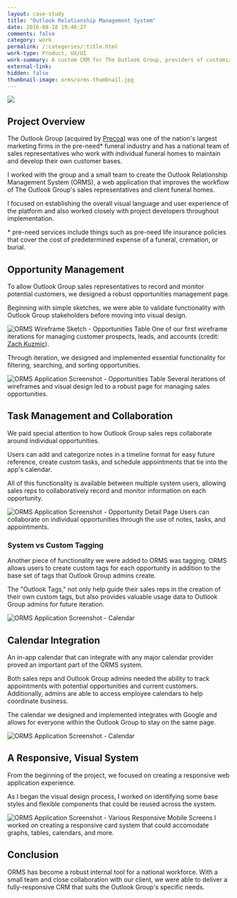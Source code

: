 ```yaml
---
layout: case-study
title: "Outlook Relationship Management System"
date: 2016-08-18 19:46:27
comments: false
category: work
permalink: /:categories/:title.html
work-type: Product, UX/UI
work-summary: A custom CRM for The Outlook Group, providers of customized pre-need services, resources and systems to progressive funeral homes across the country.
external-link:
hidden: false
thumbnail-image: orms/orms-thumbnail.jpg
---
```


<div class="grid grid--featured-image grid-mb">
	<div class="grid__item grid__item--full">
	    <img  src="{{ site.url }}/assets/work/orms/featured-image-orms.jpg">
	</div>
</div>

## Project Overview

The Outlook Group (acquired by <a href="https://www.precoa.com/" target="_blank" class="link--text-in-p">Precoa</a>) was one of the nation's largest marketing firms in the pre-need\* funeral industry and has a national team of sales representatives who work with individual funeral homes to maintain and develop their own customer bases.

I worked with the group and a small team to create the Outlook Relationship Management System (ORMS), a web application that improves the workflow of The Outlook Group's sales representatives and client funeral homes.

I focused on establishing the overall visual language and user experience of the platform and also worked closely with project developers throughout implementation.

<p class="footnote">
  * pre-need services include things such as pre-need life insurance policies that cover the cost of predetermined expense of a funeral, cremation, or burial.
</p>

## Opportunity Management

To allow Outlook Group sales representatives to record and monitor potential customers, we designed a robust opportunities management page.

Beginning with simple sketches, we were able to validate functionality with Outlook Group stakeholders before moving into visual design.

<div class="grid grid-mt grid-mb">
	<div class="grid__item grid__item--full">
	    <img  src="{{ site.url }}/assets/work/orms/orms-wireframe-sketches__opportunities.jpg" alt="ORMS Wireframe Sketch - Opportunities Table">
	    <span class="img-caption">One of our first wireframe iterations for managing customer prospects, leads, and accounts (credit: <a href="https://www.zachkuzmic.com/" target="_blank">Zach Kuzmic</a>).</span>
	</div>
</div>

Through iteration, we designed and implemented essential functionality for filtering, searching, and sorting opportunities.

<div class="grid grid-mt grid-mb">
	<div class="grid__item grid__item--full">
	    <img  src="{{ site.url }}/assets/work/orms/orms-screenshot__opportunities@2x.png" alt="ORMS Application Screenshot - Opportunities Table">
	    <span class="img-caption">Several iterations of wireframes and visual design led to a robust page for managing sales opportunities.</span>
	</div>
</div>

## Task Management and Collaboration

We paid special attention to how Outlook Group sales reps collaborate around individual opportunities.

Users can add and categorize notes in a timeline format for easy future reference, create custom tasks, and schedule appointments that tie into the app's calendar.

All of this functionality is available between multiple system users, allowing sales reps to collaboratively record and monitor information on each opportunity.

<div class="grid grid-mt grid-mb">
	<div class="grid__item grid__item--full">
	    <img  src="{{ site.url }}/assets/work/orms/orms-screenshot__opportunity-detail@2x.png" alt="ORMS Application Screenshot - Opportunity Detail Page">
	    <span class="img-caption">Users can collaborate on individual opportunities through the use of notes, tasks, and appointments.</span>
	</div>
</div>

### System vs Custom Tagging

Another piece of functionality we were added to ORMS was tagging. ORMS allows users to create custom tags for each opportunity in addition to the base set of tags that Outlook Group admins create.

The "Outlook Tags," not only help guide their sales reps in the creation of their own custom tags, but also provides valuable usage data to Outlook Group admins for future iteration.

<div class="grid grid-mt grid-mb">
	<div class="grid__item grid__item--full no-shadow">
	    <img  src="{{ site.url }}/assets/work/orms/orms-detail__tags.png" alt="ORMS Application Screenshot - Calendar">
	</div>
</div>

## Calendar Integration

An in-app calendar that can integrate with any major calendar provider proved an important part of the ORMS system.

Both sales reps and Outlook Group admins needed the ability to track appointments with potential opportunities and current customers. Additionally, admins are able to access employee calendars to help coordinate business.

The calendar we designed and implemented integrates with Google and allows for everyone within the Outlook Group to stay on the same page.

<div class="grid grid-mt">
	<div class="grid__item grid__item--full">
	    <img  src="{{ site.url }}/assets/work/orms/orms-screenshot__calendar@2x.png" alt="ORMS Application Screenshot - Calendar">
	</div>
</div>

## A Responsive, Visual System

From the beginning of the project, we focused on creating a responsive web application experience.

As I began the visual design process, I worked on identifying some base styles and flexible components that could be reused across the system.

<div class="grid grid-mt grid-mb">
	<div class="grid__item grid__item--full no-shadow">
	    <img  src="{{ site.url }}/assets/work/orms/orms-detail__responsive@2x.png" alt="ORMS Application Screenshot - Various Responsive Mobile Screens">
	    <span class="img-caption text--centered">I worked on creating a responsive card system that could accomodate graphs, tables, calendars, and more.</span>
	</div>
</div>

<div class="fin-tip">
</div>

<h2 class="text-center">
	Conclusion
</h2>

ORMS has become a robust internal tool for a national workforce. With a small team and close collaboration with our client, we were able to deliver a fully-responsive CRM that suits the Outlook Group's specific needs.
